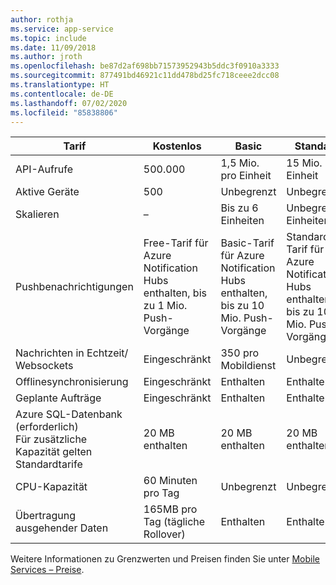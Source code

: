 ```yaml
---
author: rothja
ms.service: app-service
ms.topic: include
ms.date: 11/09/2018
ms.author: jroth
ms.openlocfilehash: be87d2af698bb71573952943b5ddc3f0910a3333
ms.sourcegitcommit: 877491bd46921c11dd478bd25fc718ceee2dcc08
ms.translationtype: HT
ms.contentlocale: de-DE
ms.lasthandoff: 07/02/2020
ms.locfileid: "85838806"
---
```

| Tarif | Kostenlos | Basic | Standard |
| --- | --- | --- | --- |
| API-Aufrufe |500.000 |1,5 Mio. pro Einheit |15 Mio. pro Einheit |
| Aktive Geräte |500 |Unbegrenzt |Unbegrenzt |
| Skalieren |– |Bis zu 6 Einheiten |Unbegrenzte Einheiten |
| Pushbenachrichtigungen |Free-Tarif für Azure Notification Hubs enthalten, bis zu 1 Mio. Push-Vorgänge |Basic-Tarif für Azure Notification Hubs enthalten, bis zu 10 Mio. Push-Vorgänge |Standard-Tarif für Azure Notification Hubs enthalten, bis zu 10 Mio. Push-Vorgänge |
| Nachrichten in Echtzeit/<br/>Websockets |Eingeschränkt |350 pro Mobildienst |Unbegrenzt |
| Offlinesynchronisierung |Eingeschränkt |Enthalten |Enthalten |
| Geplante Aufträge |Eingeschränkt |Enthalten |Enthalten |
| Azure SQL-Datenbank (erforderlich) <br/>Für zusätzliche Kapazität gelten Standardtarife |20 MB enthalten |20 MB enthalten |20 MB enthalten |
| CPU-Kapazität |60 Minuten pro Tag |Unbegrenzt |Unbegrenzt |
| Übertragung ausgehender Daten |165MB pro Tag (tägliche Rollover) |Enthalten |Enthalten |

Weitere Informationen zu Grenzwerten und Preisen finden Sie unter [Mobile Services – Preise](https://azure.microsoft.com/pricing/details/mobile-services/). 


